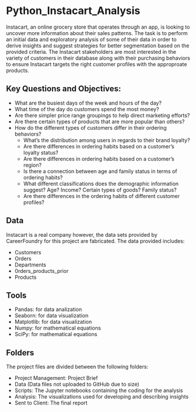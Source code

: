 # Python_Instacart_Analysis
Instacart, an online grocery store that operates through an app, is looking to uncover more information about their sales patterns. The task is to perform an initial data and exploratory analysis of some of their data in order to derive insights and suggest strategies for better segmentation based on the provided criteria. The Instacart stakeholders are most interested in the variety of customers in their database along with their purchasing behaviors to ensure Instacart targets the right customer profiles with the approproate products.

## **Key Questions and Objectives:**
* What are the busiest days of the week and hours of the day?
* What time of the day do customers spend the most money?
* Are there simpler price range groupings to help direct marketing efforts?
* Are there certain types of products that are more popular than others?
* How do the different types of customers differ in their ordering behaviors?
  * What’s the distribution among users in regards to their brand loyalty?
  * Are there differences in ordering habits based on a customer’s loyalty status?
  * Are there differences in ordering habits based on a customer’s region?
  * Is there a connection between age and family status in terms of ordering habits?
  * What different classifications does the demographic information suggest? Age? Income? Certain types of goods? Family status?
  * Are there differences in the ordering habits of different customer profiles?

## **Data**
Instacart is a real company however, the data sets provided by CareerFoundry for this project are fabricated. The data provided includes:
* Customers
* Orders
* Departments
* 0rders_products_prior
* Products

## **Tools**
* Pandas: for data analization
* Seaborn: for data visualization
* Matplotlib: for data visualization
* Numpy: for mathematical equations
* SciPy: for mathematical equations

## **Folders**
The project files are divided between the following folders:
* Project Management: Project Brief
* Data (Data files not uploaded to GitHub due to size)
* Scripts: The Jupyter notebooks containing the coding for the analysis
* Analysis: The visualizations used for developing and describing insights
* Sent to Client: The final report
